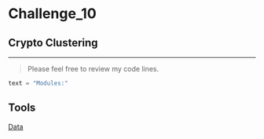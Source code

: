 # Challenge_10

## Crypto Clustering 

---

> Please feel free to review my code lines. 

```python
text = "Modules:"
```
## Tools

[Data]("../Challenge_10_code/Resources/crypto_market_data.csv")